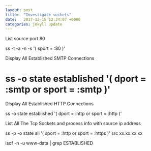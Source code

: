 ```yaml
---
layout: post
title:  "Investigate sockets"
date:   2017-12-15 12:34:07 +0000
categories: jekyll update
---
```


List source port 80


ss -t -a -n -s '( sport = :80 )'

Display All Established SMTP Connections


# ss -o state established '( dport = :smtp or sport = :smtp )'

Display All Established HTTP Connections


ss -o state established '( dport = :http or sport = :http )'

List All The Tcp Sockets and process info with source ip address


ss -p -o state all '( sport = :http or sport = :https )' src xx.xx.xx.xx

lsof -n -u www-data | grep ESTABLISHED
